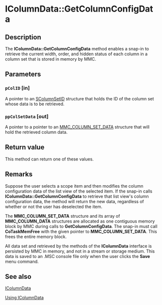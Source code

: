 # IColumnData::GetColumnConfigData

## Description

The **IColumnData::GetColumnConfigData** method enables a snap-in to retrieve the current width, order, and hidden status of each column in a column set that is stored in memory by MMC.

## Parameters

### `pColID` [in]

A pointer to an
[SColumnSetID](https://learn.microsoft.com/windows/desktop/api/mmc/ns-mmc-scolumnsetid) structure that holds the ID of the column set whose data is to be retrieved.

### `ppColSetData` [out]

A pointer to a pointer to an
[MMC_COLUMN_SET_DATA](https://learn.microsoft.com/windows/desktop/api/mmc/ns-mmc-mmc_column_set_data) structure that will hold the retrieved column data.

## Return value

This method can return one of these values.

## Remarks

Suppose the user selects a scope item and then modifies the column configuration data of the list view of the selected item. If the snap-in calls **IColumnData::GetColumnConfigData** to retrieve that list view's column configuration data, the method will return the new data, regardless of whether or not the user has deselected the item.

The
**MMC_COLUMN_SET_DATA** structure and its array of
**MMC_COLUMN_DATA** structures are allocated as one contiguous memory block by MMC during calls to
**GetColumnConfigData**. The snap-in must call **CoTaskMemFree** with the given pointer to
**MMC_COLUMN_SET_DATA**. This frees the entire memory block.

All data set and retrieved by the methods of the
**IColumnData** interface is persisted by MMC in memory, and not in a stream or storage medium. This data is saved to an .MSC console file only when the user clicks the
**Save** menu command.

## See also

[IColumnData](https://learn.microsoft.com/windows/desktop/api/mmc/nn-mmc-icolumndata)

[Using IColumnData](https://learn.microsoft.com/previous-versions/windows/desktop/mmc/using-icolumndata)